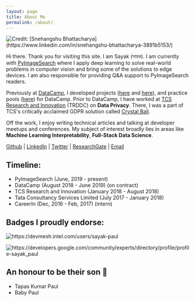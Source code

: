 ```yaml
---
layout: page
title: About Me
permalink: /about/
---
```


![]({{site.baseurl}}/images/image_sayak.jpg "Credit: [Snehangshu Bhattacharya](https://www.linkedin.com/in/snehangshu-bhattacharya-3891b5153/)")

Hi there. Thank you for visiting this site. I am Sayak (সায়ক). I am currently with [PyImageSearch](pyimagesearch.com) where I apply deep learning to solve real-world problems in computer vision and bring some of the solutions to edge devices. I am also responsible for providing Q&A support to PyImageSearch readers.

Previously at [DataCamp](datacamp.com), I developed projects ([here](https://www.datacamp.com/projects/558?tap_a=5644-dce66f&tap_s=357540-5b28dd) and [here](https://www.datacamp.com/projects/754?tap_a=5644-dce66f&tap_s=357540-5b28dd)), and practice pools ([here](https://practice.datacamp.com/p/217?tap_a=5644-dce66f&tap_s=357540-5b28dd)) for DataCamp. Prior to DataCamp, I have worked at [TCS Research and Innovation](https://www.tcs.com/research-and-innovation) (TRDDC) on **Data Privacy**. There, I was a part of TCS's critically acclaimed GDPR solution called [Crystal Ball](https://www.tcs.com/tcs-recognized-leader-gdpr-services-by-nelsonhall).

Off the work, I enjoy writing technical articles and talking at developer meetups and conferences. My subject of interest broadly lies in areas like **Machine Learning Interpretability**, **Full-Stack Data Science**.

[Github](https://github.com/sayakpaul/) | [LinkedIn](https://www.linkedin.com/in/sayak-paul/) | [Twitter](https://twitter.com/RisingSayak) | [ResearchGate](https://www.researchgate.net/profile/Sayak_Paul2) | [Email](mailto:spsayakpaul@gmail.com)

## Timeline:
- PyImageSearch (June, 2019 - present)
- DataCamp (August 2018 - June 2019) (on contract)
- TCS Research and Innovation (January 2018 - August 2018)
- Tata Consultancy Services Limited (July 2017 - January 2018)
- CareerIn (Dec, 2016 - Feb, 2017) (intern)

## Badges I proudly endorse:

![]({{site.baseurl}}/images/innovator_badge.jpg "https://devmesh.intel.com/users/sayak-paul")

![]({{site.baseurl}}/images/gde_badge.jpg "https://developers.google.com/community/experts/directory/profile/profile-sayak_paul")

## An honour to be their son 🙂
- Tapas Kumar Paul
- Baby Paul
